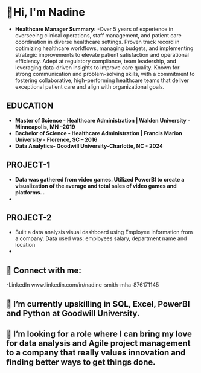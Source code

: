 <h1>👋Hi, I'm Nadine</h1>

- <b>Healthcare Manager Summary:</b>
  -Over 5 years of experience in overseeing clinical operations, staff management, and patient care coordination in diverse healthcare settings. Proven track record in optimizing healthcare workflows, managing budgets, and implementing strategic improvements to elevate patient satisfaction and operational efficiency. Adept at regulatory compliance, team leadership, and leveraging data-driven insights to improve care quality. Known for strong communication and problem-solving skills, with a commitment to fostering collaborative, high-performing healthcare teams that deliver exceptional patient care and align with organizational goals.</b>

<h2>EDUCATION</h2>

- <b>Master of Science - Healthcare Administration | Walden University - Minneapolis, MN   –2019</b>
- <b>Bachelor of Science - Healthcare Administration | Francis Marion University - Florence, SC – 2016</b>
- <b>Data Analytics- Goodwill University-Charlotte, NC - 2024</b>

<h2>PROJECT-1</h2>

- <b>Data was gathered from video games. Utilized PowerBI to create a visualization of the average and total sales of video games and platforms. .</b>
- 

<h2>PROJECT-2</h2>

- Built a data analysis visual dashboard using Employee information from a company.  Data used was: employees salary, department name and location</b>
- 
<h2> 🤳 Connect with me:</h2>-LinkedIn www.linkedin.com/in/nadine-smith-mha-876171145
<h2>🌱 I’m currently upskilling in SQL, Excel, PowerBI and Python at Goodwill University.</h2>
<h2>💞️ I’m looking for a role where I can bring my love for data analysis and Agile project management to a company that really values innovation and finding better ways to get things done.</h2>

<!---
NSmith0721/NSmith0721 is a ✨ special ✨ repository because its `README.md` (this file) appears on your GitHub profile.
You can click the Preview link to take a look at your changes.
--->
